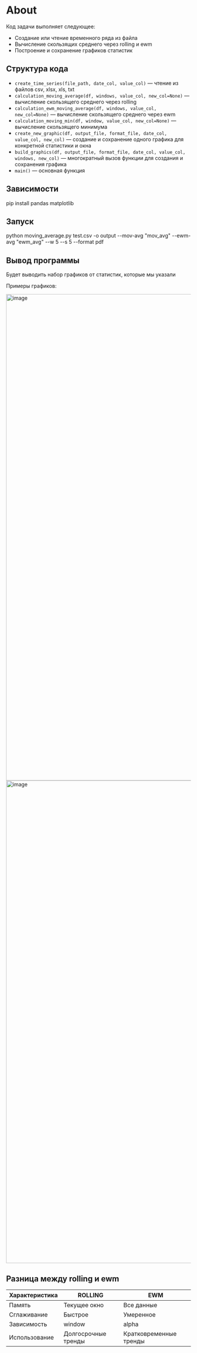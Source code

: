 # About
Код задачи  выполняет следующее:
  - Создание или чтение временного ряда из файла
  - Вычисление скользящих среднего через rolling и ewm
  - Построение и сохранение графиков статистик

## Структура кода

- `create_time_series(file_path, date_col, value_col)` — чтение из файлов csv, xlsx, xls, txt
- `calculation_moving_average(df, windows, value_col, new_col=None)` — вычисление скользящего среднего через rolling
- `calculation_ewm_moving_average(df, windows, value_col, new_col=None)` — вычисление скользящего среднего через ewm
- `calculation_moving_min(df, window, value_col, new_col=None)` — вычисление скользящего минимума
- `create_new_graphic(df, output_file, format_file, date_col, value_col, new_col)` — создание и сохранение одного графика для конкретной статистики и окна
- `build_graphics(df, output_file, format_file, date_col, value_col, windows, new_col)` — многократный вызов функции для создания и сохранения графика
- `main()` — основная функция

## Зависимости
  pip install pandas matplotlib
  
## Запуск
  python moving_average.py test.csv -o output --mov-avg "mov_avg" --ewm-avg "ewm_avg" --w 5 --s 5 --format pdf
  
## Вывод программы
  Будет выводить набор графиков от статистик, которые мы указали
  
  Примеры графиков:

<img width="2233" height="1324" alt="image" src="https://github.com/user-attachments/assets/e6a1bbe9-7bfe-4a6b-a8d0-b0379c118836" />
<img width="2278" height="1314" alt="image" src="https://github.com/user-attachments/assets/41d7af2f-aa1c-4955-a312-b54c56ba4265" />

## Разница между rolling и ewm
| Характеристика  | ROLLING | EWM  |
| ------------- | ------------- | ------------- |
| Память  | Текущее окно  | Все данные  |
| Сглаживание  | Быстрое  | Умеренное  |
| Зависимость  | window  | alpha  |
| Использование | Долгосрочные тренды | Кратковременные тренды |
